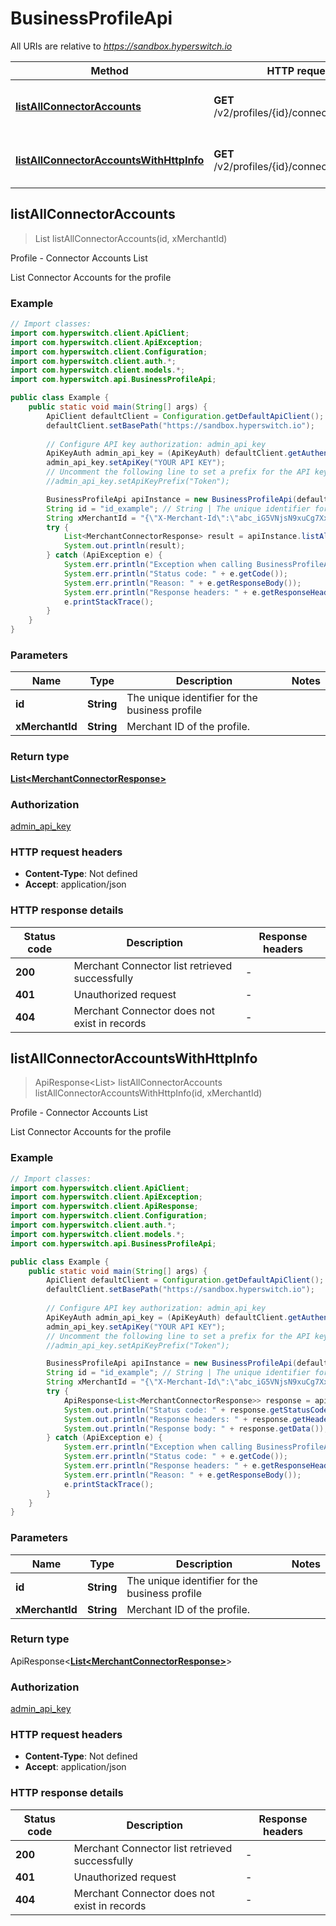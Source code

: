 # BusinessProfileApi

All URIs are relative to *https://sandbox.hyperswitch.io*

| Method | HTTP request | Description |
|------------- | ------------- | -------------|
| [**listAllConnectorAccounts**](BusinessProfileApi.md#listAllConnectorAccounts) | **GET** /v2/profiles/{id}/connector_accounts | Profile - Connector Accounts List |
| [**listAllConnectorAccountsWithHttpInfo**](BusinessProfileApi.md#listAllConnectorAccountsWithHttpInfo) | **GET** /v2/profiles/{id}/connector_accounts | Profile - Connector Accounts List |



## listAllConnectorAccounts

> List<MerchantConnectorResponse> listAllConnectorAccounts(id, xMerchantId)

Profile - Connector Accounts List

List Connector Accounts for the profile

### Example

```java
// Import classes:
import com.hyperswitch.client.ApiClient;
import com.hyperswitch.client.ApiException;
import com.hyperswitch.client.Configuration;
import com.hyperswitch.client.auth.*;
import com.hyperswitch.client.models.*;
import com.hyperswitch.api.BusinessProfileApi;

public class Example {
    public static void main(String[] args) {
        ApiClient defaultClient = Configuration.getDefaultApiClient();
        defaultClient.setBasePath("https://sandbox.hyperswitch.io");
        
        // Configure API key authorization: admin_api_key
        ApiKeyAuth admin_api_key = (ApiKeyAuth) defaultClient.getAuthentication("admin_api_key");
        admin_api_key.setApiKey("YOUR API KEY");
        // Uncomment the following line to set a prefix for the API key, e.g. "Token" (defaults to null)
        //admin_api_key.setApiKeyPrefix("Token");

        BusinessProfileApi apiInstance = new BusinessProfileApi(defaultClient);
        String id = "id_example"; // String | The unique identifier for the business profile
        String xMerchantId = "{\"X-Merchant-Id\":\"abc_iG5VNjsN9xuCg7Xx0uWh\"}"; // String | Merchant ID of the profile.
        try {
            List<MerchantConnectorResponse> result = apiInstance.listAllConnectorAccounts(id, xMerchantId);
            System.out.println(result);
        } catch (ApiException e) {
            System.err.println("Exception when calling BusinessProfileApi#listAllConnectorAccounts");
            System.err.println("Status code: " + e.getCode());
            System.err.println("Reason: " + e.getResponseBody());
            System.err.println("Response headers: " + e.getResponseHeaders());
            e.printStackTrace();
        }
    }
}
```

### Parameters


| Name | Type | Description  | Notes |
|------------- | ------------- | ------------- | -------------|
| **id** | **String**| The unique identifier for the business profile | |
| **xMerchantId** | **String**| Merchant ID of the profile. | |

### Return type

[**List&lt;MerchantConnectorResponse&gt;**](MerchantConnectorResponse.md)


### Authorization

[admin_api_key](../README.md#admin_api_key)

### HTTP request headers

- **Content-Type**: Not defined
- **Accept**: application/json

### HTTP response details
| Status code | Description | Response headers |
|-------------|-------------|------------------|
| **200** | Merchant Connector list retrieved successfully |  -  |
| **401** | Unauthorized request |  -  |
| **404** | Merchant Connector does not exist in records |  -  |

## listAllConnectorAccountsWithHttpInfo

> ApiResponse<List<MerchantConnectorResponse>> listAllConnectorAccounts listAllConnectorAccountsWithHttpInfo(id, xMerchantId)

Profile - Connector Accounts List

List Connector Accounts for the profile

### Example

```java
// Import classes:
import com.hyperswitch.client.ApiClient;
import com.hyperswitch.client.ApiException;
import com.hyperswitch.client.ApiResponse;
import com.hyperswitch.client.Configuration;
import com.hyperswitch.client.auth.*;
import com.hyperswitch.client.models.*;
import com.hyperswitch.api.BusinessProfileApi;

public class Example {
    public static void main(String[] args) {
        ApiClient defaultClient = Configuration.getDefaultApiClient();
        defaultClient.setBasePath("https://sandbox.hyperswitch.io");
        
        // Configure API key authorization: admin_api_key
        ApiKeyAuth admin_api_key = (ApiKeyAuth) defaultClient.getAuthentication("admin_api_key");
        admin_api_key.setApiKey("YOUR API KEY");
        // Uncomment the following line to set a prefix for the API key, e.g. "Token" (defaults to null)
        //admin_api_key.setApiKeyPrefix("Token");

        BusinessProfileApi apiInstance = new BusinessProfileApi(defaultClient);
        String id = "id_example"; // String | The unique identifier for the business profile
        String xMerchantId = "{\"X-Merchant-Id\":\"abc_iG5VNjsN9xuCg7Xx0uWh\"}"; // String | Merchant ID of the profile.
        try {
            ApiResponse<List<MerchantConnectorResponse>> response = apiInstance.listAllConnectorAccountsWithHttpInfo(id, xMerchantId);
            System.out.println("Status code: " + response.getStatusCode());
            System.out.println("Response headers: " + response.getHeaders());
            System.out.println("Response body: " + response.getData());
        } catch (ApiException e) {
            System.err.println("Exception when calling BusinessProfileApi#listAllConnectorAccounts");
            System.err.println("Status code: " + e.getCode());
            System.err.println("Response headers: " + e.getResponseHeaders());
            System.err.println("Reason: " + e.getResponseBody());
            e.printStackTrace();
        }
    }
}
```

### Parameters


| Name | Type | Description  | Notes |
|------------- | ------------- | ------------- | -------------|
| **id** | **String**| The unique identifier for the business profile | |
| **xMerchantId** | **String**| Merchant ID of the profile. | |

### Return type

ApiResponse<[**List&lt;MerchantConnectorResponse&gt;**](MerchantConnectorResponse.md)>


### Authorization

[admin_api_key](../README.md#admin_api_key)

### HTTP request headers

- **Content-Type**: Not defined
- **Accept**: application/json

### HTTP response details
| Status code | Description | Response headers |
|-------------|-------------|------------------|
| **200** | Merchant Connector list retrieved successfully |  -  |
| **401** | Unauthorized request |  -  |
| **404** | Merchant Connector does not exist in records |  -  |

